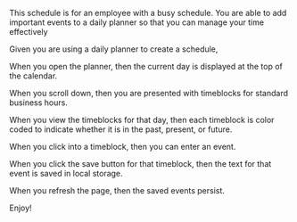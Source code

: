 This schedule is for an employee with a busy schedule.
You are able to add important events to a daily planner so that you can manage your time effectively


Given you are using a daily planner to create a schedule,

When you open the planner,
then the current day is displayed at the top of the calendar.

When you scroll down,
then you are presented with timeblocks for standard business hours.

When you view the timeblocks for that day,
then each timeblock is color coded to indicate whether it is in the past, present, or future.

When you click into a timeblock,
then you can enter an event.

When you click the save button for that timeblock,
then the text for that event is saved in local storage.

When you refresh the page,
then the saved events persist.

Enjoy!